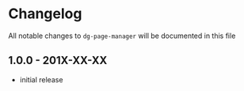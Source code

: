 # Changelog

All notable changes to `dg-page-manager` will be documented in this file

## 1.0.0 - 201X-XX-XX

- initial release
